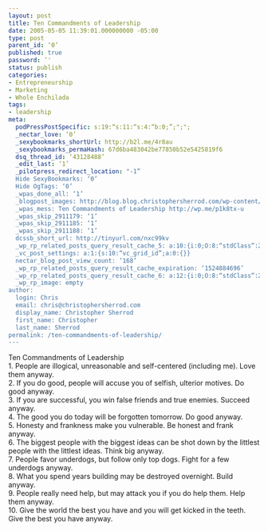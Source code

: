```yaml
---
layout: post
title: Ten Commandments of Leadership
date: 2005-05-05 11:39:01.000000000 -05:00
type: post
parent_id: ‘0’
published: true
password: ’'
status: publish
categories:
- Entrepreneurship
- Marketing
- Whole Enchilada
tags:
- leadership
meta:
  podPressPostSpecific: s:19:“s:11:“s:4:“b:0;”;";";
  _nectar_love: ‘0’
  _sexybookmarks_shortUrl: http://b2l.me/4r8au
  _sexybookmarks_permaHash: 67d6ba483042be77850b52e5425819f6
  dsq_thread_id: ‘43128488’
  _edit_last: ‘1’
  _pilotpress_redirect_location: "-1”
  Hide SexyBookmarks: ‘0’
  Hide OgTags: ‘0’
  _wpas_done_all: ‘1’
  _blogpost_images: http://blog.blog.christophersherrod.com/wp-content/uploads/images/video1.jpg
  _wpas_mess: Ten Commandments of Leadership http://wp.me/p1k8tx-u
  _wpas_skip_2911179: ‘1’
  _wpas_skip_2911185: ‘1’
  _wpas_skip_2911188: ‘1’
  dcssb_short_url: http://tinyurl.com/nxc99kv
  _wp_rp_related_posts_query_result_cache_5: a:10:{i:0;O:8:“stdClass”:2:{s:7:“post_id”;s:4:“4593”;s:5:“score”;s:17:“54.75003571135778”;}i:1;O:8:“stdClass”:2:{s:7:“post_id”;s:4:“6806”;s:5:“score”;s:18:“15.660519975242956”;}i:2;O:8:“stdClass”:2:{s:7:“post_id”;s:4:“6880”;s:5:“score”;s:18:“15.326411805844334”;}i:3;O:8:“stdClass”:2:{s:7:“post_id”;s:2:“61”;s:5:“score”;s:18:“12.064916407995401”;}i:4;O:8:“stdClass”:2:{s:7:“post_id”;s:2:“98”;s:5:“score”;s:17:“11.61862930536698”;}i:5;O:8:“stdClass”:2:{s:7:“post_id”;s:4:“2282”;s:5:“score”;s:18:“11.253986191730878”;}i:6;O:8:“stdClass”:2:{s:7:“post_id”;s:1:“5”;s:5:“score”;s:18:“11.253986191730878”;}i:7;O:8:“stdClass”:2:{s:7:“post_id”;s:4:“6776”;s:5:“score”;s:18:“10.041714584517958”;}i:8;O:8:“stdClass”:2:{s:7:“post_id”;s:4:“6757”;s:5:“score”;s:18:“10.041714584517958”;}i:9;O:8:“stdClass”:2:{s:7:“post_id”;s:4:“2271”;s:5:“score”;s:18:“10.041714584517958”;}}
  _vc_post_settings: a:1:{s:10:“vc_grid_id”;a:0:{}}
  nectar_blog_post_view_count: ‘168’
  _wp_rp_related_posts_query_result_cache_expiration: ‘1524884696’
  _wp_rp_related_posts_query_result_cache_6: a:12:{i:0;O:8:“stdClass”:2:{s:7:“post_id”;s:4:“4593”;s:5:“score”;s:17:“79.82923635953348”;}i:1;O:8:“stdClass”:2:{s:7:“post_id”;s:4:“1597”;s:5:“score”;s:18:“53.195435907720835”;}i:2;O:8:“stdClass”:2:{s:7:“post_id”;s:4:“1110”;s:5:“score”;s:18:“53.195435907720835”;}i:3;O:8:“stdClass”:2:{s:7:“post_id”;s:3:“603”;s:5:“score”;s:18:“49.642451913557075”;}i:4;O:8:“stdClass”:2:{s:7:“post_id”;s:4:“8192”;s:5:“score”;s:17:“29.79439177335933”;}i:5;O:8:“stdClass”:2:{s:7:“post_id”;s:4:“6806”;s:5:“score”;s:18:“27.753239193670595”;}i:6;O:8:“stdClass”:2:{s:7:“post_id”;s:4:“6880”;s:5:“score”;s:18:“26.900553807467098”;}i:7;O:8:“stdClass”:2:{s:7:“post_id”;s:2:“61”;s:5:“score”;s:17:“24.61954734675172”;}i:8;O:8:“stdClass”:2:{s:7:“post_id”;s:4:“6929”;s:5:“score”;s:18:“23.828084790578355”;}i:9;O:8:“stdClass”:2:{s:7:“post_id”;s:3:“438”;s:5:“score”;s:18:“23.702485711934443”;}i:10;O:8:“stdClass”:2:{s:7:“post_id”;s:2:“98”;s:5:“score”;s:18:“22.422322769390327”;}i:11;O:8:“stdClass”:2:{s:7:“post_id”;s:4:“2282”;s:5:“score”;s:17:“21.68687320913969”;}}
  _wp_rp_image: empty
author:
  login: Chris
  email: chris@christophersherrod.com
  display_name: Christopher Sherrod
  first_name: Christopher
  last_name: Sherrod
permalink: /ten-commandments-of-leadership/
---
```

<p>Ten Commandments of Leadership<br />
1. People are illogical, unreasonable and self-centered (including me). Love them anyway.<br />
2. If you do good, people will accuse you of selfish, ulterior motives. Do good anyway.<br />
3. If you are successful, you win false friends and true enemies. Succeed anyway.<br />
4. The good you do today will be forgotten tomorrow. Do good anyway.<br />
5. Honesty and frankness make you vulnerable. Be honest and frank anyway.<br />
6. The biggest people with the biggest ideas can be shot down by the littlest people with the littlest ideas. Think big anyway.<br />
7. People favor underdogs, but follow only top dogs. Fight for a few underdogs anyway.<br />
8. What you spend years building may be destroyed overnight. Build anyway.<br />
9. People really need help, but may attack you if you do help them. Help them anyway.<br />
10. Give the world the best you have and you will get kicked in the teeth. Give the best you have anyway.</p>
